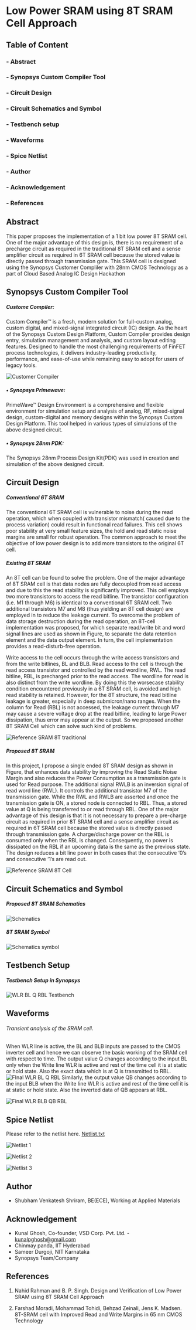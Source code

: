
# Low Power SRAM using 8T SRAM Cell Approach 





## Table of Content

### - Abstract

### - Synopsys Custom Compiler Tool

### - Circuit Design

### - Circuit Schematics and Symbol

### - Testbench setup

### - Waveforms

### - Spice Netlist

### - Author

### - Acknowledgement

### - References




## Abstract

This paper proposes the implementation of a 1 bit low power 8T SRAM cell. One of the major advantage of this design is, there is no requirement of a precharge circuit as required in the traditional 8T SRAM cell and a sense amplifier circuit as required in 6T SRAM cell because the stored value is directly passed through transmission gate. This SRAM cell is designed using the Synopsys Customer Compliler with 28nm CMOS Technology as a part of Cloud Based Analog IC Design Hackathon

## Synopsys Custom Compiler Tool

##### Custome Compiler:
Custom Compiler™ is a fresh, modern solution for full-custom analog, custom digital, and mixed-signal integrated circuit (IC) design. As the heart of the Synopsys Custom Design Platform, Custom Compiler provides design entry, simulation management and analysis, and custom layout editing features. Designed to handle the most challenging requirements of FinFET process technologies, it delivers industry-leading productivity, performance, and ease-of-use while remaining easy to adopt for users of legacy tools.

![Customer Compiler](https://user-images.githubusercontent.com/100414911/155836981-66449787-d7a3-4794-84f2-b5f18002354b.gif)

##### • Synopsys Primewave:
PrimeWave™ Design Environment is a comprehensive and flexible environment for simulation setup and analysis of analog, RF, mixed-signal design, custom-digital and memory designs within the Synopsys Custom Design Platform. This tool helped in various types of simulations of the above designed circuit.

##### • Synopsys 28nm PDK:
The Synopsys 28nm Process Design Kit(PDK) was used in creation and simulation of the above designed circuit.



## Circuit Design

##### Conventional 6T SRAM
The conventional 6T SRAM cell is vulnerable to noise during the read operation,
which when coupled with transistor mismatch( caused due to
the process variation) could result in functional read failures.
This cell shows poor stability at very small feature sizes, the
hold and read static noise margins are small for robust
operation.  The common approach to meet the
objective of low power design is to add more transistors to the
original 6T cell. 

##### Existing 8T SRAM
An 8T cell can be found to solve the problem.
One of the major advantage of 8T SRAM cell is that data nodes are fully decoupled from read access and due to this the
read stability is significantly improved. This cell employs two more transistors to access the read
bitline. The transistor configuration (i.e. M1 through M6) is
identical to a conventional 6T SRAM cell. Two additional
transistors M7 and M8 (thus yielding an 8T cell design) are
employed in to reduce the leakage current.
To overcome the problem of data storage destruction during
the read operation, an 8T-cell implementation was proposed, for which separate read/write bit and word signal lines
are used as shown in Figure, to separate the data retention
element and the data output element. In turn, the cell
implementation provides a read-disturb-free operation.

Write access to the cell occurs through the write access
transistors and from the write bitlines, BL and BLB. Read
access to the cell is through the read access transistor and
controlled by the read wordline, RWL. The read bitline, RBL,
is precharged prior to the read access. The wordline for read is
also distinct from the write wordline. By doing this the worsecase stability condition encountered previously in a 6T SRAM
cell, is avoided and high read stability is retained.
However, for the 8T structure, the read bitline leakage is
greater, especially in deep submicron/nano ranges. When the
column for Read (RBL) is not accessed, the leakage current
through M7 may cause a severe voltage drop at the read
bitline, leading to large Power dissipation, thus error may
appear at the output. So we proposed another 8T SRAM Cell
which can solve such kind of problems. 

![Reference SRAM 8T traditional](https://user-images.githubusercontent.com/100414911/155842124-4ab1b5f4-fa35-458d-bd45-391e763c3e9f.GIF)


##### Proposed 8T SRAM

In this project, I propose a single ended 8T SRAM design as
shown in Figure, that enhances data stability by improving the
Read Static Noise Margin and also reduces the Power
Consumption as a transmission gate is used for
Read purpose. The additional signal RWLB is an inversion
signal of read word line (RWL). It controls the additional
transistor M7 of the transmission gate. While the RWL and
RWLB are asserted and once the transmission gate is ON, a
stored node is connected to RBL. Thus, a stored value at Q is
being transferred to or read through RBL. One of the major
advantage of this design is that it is not necessary to prepare a
pre-charge circuit as required in prior 8T SRAM cell and a
sense amplifier circuit as required in 6T SRAM cell because
the stored value is directly passed through transmission gate.
A charge/discharge power on the RBL is consumed only when
the RBL is changed. Consequently, no power is dissipated on
the RBL if an upcoming data is the same as the previous state.
The design reduces a bit line power in both cases that the
consecutive ‘0’s and consecutive ‘1’s are read out.

![Reference SRAM 8T Cell](https://user-images.githubusercontent.com/100414911/155839648-db92888c-6a97-45bd-aa28-784edc5f4bc2.gif)


## Circuit Schematics and Symbol

##### Proposed 8T SRAM Schematics 
![Schematics](https://user-images.githubusercontent.com/100414911/155837802-caf58183-4f64-45d7-94bb-ebb59d049913.GIF)


##### 8T SRAM Symbol 
![Schematics symbol](https://user-images.githubusercontent.com/100414911/155837836-88685e9e-78d4-456a-904e-6d60e34e1723.GIF)

## Testbench Setup 

##### Testbench Setup in Synopsys

![WLR BL Q RBL Testbench](https://user-images.githubusercontent.com/100414911/155837740-15a0e1ce-9e66-443b-a2cc-043f549ff3e5.GIF)

## Waveforms 

###### Transient analysis of the SRAM cell.
When WLR line is active, the BL and BLB inputs are passed to the CMOS inverter cell and hence we can observe the basic working of the SRAM cell with respect to time. The output value Q changes according to the input BL only when the Write line WLR is active and rest of the time cell it is at static or hold state. Also the exact data which is at Q is transmitted to RBL.
![FInal WLR BL Q RBL](https://user-images.githubusercontent.com/100414911/155843114-800285b4-8dd5-4d8f-b2d5-651145d70729.gif)
Similarly, the output value QB changes according to the input BLB when the Write line WLR is active and rest of the time cell it is at static or hold state. Also the inverted data of QB appears at RBL.

![Final WLR BLB QB RBL ](https://user-images.githubusercontent.com/100414911/155843306-ff23469d-c903-47e5-83ec-8f2693b017de.gif)


## Spice Netlist 
Please refer to the netlist here. [Netlist.txt](https://github.com/ShubhamShriram/SRAM_8T/files/8146363/Netlist.txt)


![Netlist 1](https://user-images.githubusercontent.com/100414911/155839261-98a37259-d984-4217-8129-d33e63187512.GIF)

![Netlist 2](https://user-images.githubusercontent.com/100414911/155839264-16556b50-7eec-4b55-be05-9cffe215a66e.GIF)

![Netlist 3](https://user-images.githubusercontent.com/100414911/155839267-a134fa9a-2f50-445a-adf9-59c97366b50a.GIF)

## Author 

- Shubham Venkatesh Shriram, BE(ECE), Working at Applied Materials

## Acknowledgement


- Kunal Ghosh, Co-founder, VSD Corp. Pvt. Ltd. - kunalpghosh@gmail.com
- Chinmay panda, IIT Hyderabad
- Sameer Durgoji, NIT Karnataka
- Synopsys Team/Company
## References

1. Nahid Rahman and B. P. Singh. Design and Verification of Low Power SRAM using 8T SRAM Cell Approach

2. Farshad Moradi, Mohammad Tohidi, Behzad Zeinali, Jens K. Madsen. 8T-SRAM cell with Improved Read and Write Margins in 65 nm CMOS Technology

